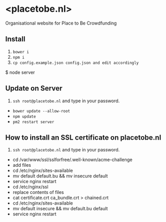 # \<placetobe.nl\>

Organisational website for Place to Be Crowdfunding

## Install

1. `bower i`
1. `npm i`
1. `cp config.example.json config.json and edit accordingly`

$ node server


## Update on Server

1. `ssh root@placetobe.nl` and type in your password.
- `bower update --allow-root`
- `npm update`
- `pm2 restart server`


## How to install an SSL certificate on placetobe.nl

1. `ssh root@placetobe.nl` and type in your password.
- cd /var/www/ssl/sslforfree/.well-known/acme-challenge
- add files
- cd /etc/nginx/sites-available
- mv default default.bu && mv insecure default
- service nginx restart
- cd /etc/nginx/ssl
- replace contents of files
- cat certificate.crt ca_bundle.crt > chained.crt
- cd /etc/nginx/sites-available
- mv default insecure && mv default.bu default
- service nginx restart